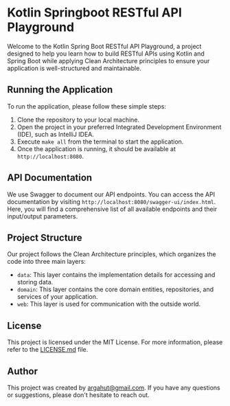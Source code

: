 # Kotlin Springboot RESTful API Playground

Welcome to the Kotlin Spring Boot RESTful API Playground, a project designed to help you learn how to build RESTful APIs using Kotlin and Spring Boot while applying Clean Architecture principles to ensure your application is well-structured and maintainable.


## Running the Application

To run the application, please follow these simple steps:

1. Clone the repository to your local machine.
2. Open the project in your preferred Integrated Development Environment (IDE), such as IntelliJ IDEA.
3. Execute `make all` from the terminal to start the application.
4. Once the application is running, it should be available at `http://localhost:8080`.


## API Documentation

We use Swagger to document our API endpoints. You can access the API documentation by visiting `http://localhost:8080/swagger-ui/index.html`. Here, you will find a comprehensive list of all available endpoints and their input/output parameters.


## Project Structure

Our project follows the Clean Architecture principles, which organizes the code into three main layers:

- `data`: This layer contains the implementation details for accessing and storing data.
- `domain`: This layer contains the core domain entities, repositories, and services of your application.
- `web`: This layer is used for communication with the outside world.


## License

This project is licensed under the MIT License. For more information, please refer to the [LICENSE.md](LICENSE.md) file.


## Author

This project was created by [argahut@gmail.com](mailto:argahut@gmail.com). If you have any questions or suggestions, please don't hesitate to reach out.